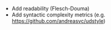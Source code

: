 - Add readability (Flesch-Douma)
- Add syntactic complexity metrics (e.g. https://github.com/andreasvc/udstyle)